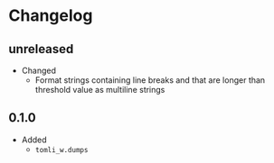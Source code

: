 # Changelog

## **unreleased**

- Changed
  - Format strings containing line breaks and that are longer than threshold value as multiline strings

## 0.1.0

- Added
  - `tomli_w.dumps`

